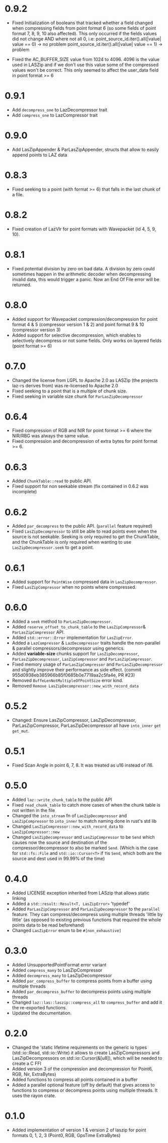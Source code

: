 # 0.9.2
 - Fixed Initialization of booleans that tracked whether a field
   changed when compressing fields from point format 6 (so some fields of 
   point format 7, 8, 9, 10 also affected). 
   This only occurred if the fields values did not change AND where not all 0,
   i.e:
      point_source_id.iter().all(|value| value == 0) -> no problem
      point_source_id.iter().all(|value| value == 1) -> problem

 - Fixed the AC_BUFFER_SIZE value from 1024 to 4096.
   4096 is the value used in LASZip and if we don't use this value
   some of the compressed values won't be correct.
   This only seemed to affect the user_data field in point format >= 6


# 0.9.1
 - Add `decompress_one` to LazDecompressor trait
 - Add `compress_one` to LazCompressor trait

# 0.9.0
- Add LasZipAppender & ParLasZipAppender, structs that allow to easily append points to 
  LAZ data

# 0.8.3
 - Fixed seeking to a point (with format >= 6) that falls in the last chunk of a file.

# 0.8.2
 - Fixed creation of LazVlr for point formats with Wavepacket
 (id 4, 5, 9, 10).

# 0.8.1
 - Fixed potential division by zero on bad data.
   A division by zero could sometimes happen in the arithmetic decoder
   when decompressing invalid data, this would trigger a panic.
   Now an End Of File error will be returned.

# 0.8.0
 - Added support for Wavepacket compression/decompression
   for point format 4 & 5 (compressor version 1 & 2) and
   point format 9 & 10 (compressor version 3)
 - Added support for selective decompression, which enables to selectively decompress or not
   some fields. Only works on layered fields (point format >= 6)

# 0.7.0
 - Changed the license from LGPL to Apache 2.0 as LASZip (the projects laz-rs derives from)
   was re-licensed to Apache 2.0
 - Fixed seeking to a point that is a multiple of chunk size.
 - Fixed seeking in variable size chunk for `ParLasZipDecompressor`

# 0.6.4
  - Fixed compression of RGB and NIR for point format >= 6 where the NIR/RBG was
    always the same value.
  - Fixed compression and decompression of extra bytes for point format >= 6.

# 0.6.3
  - Added `ChunkTable::read` to public API.
  - Fixed support for non seekable stream (fix contained in 0.6.2 was incomplete)

# 0.6.2
  - Added `par_decompress` to the public API. (`parallel` feature required)
  - Fixed `LasZipDecompressor` to still be able to read points even when the source
    is not seekable. Seeking is only required to get the ChunkTable, and the ChunkTable
    is only required when wanting to use `LasZipDecompressor.seek` to get a point.

# 0.6.1
  - Added support for `PointWise` compressed data in `LasZipDecompressor`.
  - Fixed `LasZipCompressor` when no points where compressed.

# 0.6.0
  - Added a `seek` method to `ParLasZipDecompressor`.
  - Added `reserve_offset_to_chunk_table` to the `LasZipCompressor`& `ParLasZipCompressor` API.
  - Added `std::error::Error` implementation for `LasZipError`.
  - Added a `LazCompressor` & `LazDecompressor` traits handle the non-parallel & parallel compressors/decompressor using 
    generics.
  - Added **variable-size** chunks support for `LasZipDecompressor`, `ParLasZipDecompressor`, `LasZipCompressor` and `ParLasZipCompressor`.
  - Fixed memory usage of `ParLasZipCompressor` and `ParLasZipDecompressor`
    and slightly improve their performance as side effect. (commit 955d0938eb385966b85f0685b0e7719aa2c5fa4e, PR #23)
  - Removed `BuffeLenNotMultipleOfPointSize` error kind.
  - Removed `Remove LasZipDecompressor::new_with_record_data`

# 0.5.2
  - Changed: Ensure LasZipCompressor, LasZipDecompressor, ParLasZipCompressor, ParLasZipDecompressor
    all have `into_inner` `get` `get_mut`.

# 0.5.1
  - Fixed Scan Angle in point 6, 7, 8. It was treated as u16 instead of i16.

# 0.5.0
  - Added `laz::write_chunk_table` to the public API
  - Fixed `read_chunk_table` to catch more cases of when the chunk table is not written
    in the file
  - Changed the `into_stream` fn of `LasZipDecompressor` and `LasZipCompressor` to `into_inner` to
    match naming done in rust's std lib
  - Changed `LasZipCompressor::new_with_record_data` to `LasZipCompressor::new`
  - Changed `LasZipDecompressor` and `LasZipCompressor` to be `Send` which causes now
    the source and destination of the compressor/decompressor to also be marked `Send`.
    (Which is the case for `std::fs::File` and `std::io::Cursor<T>` if `T`is `Send`, which
    both are the source and dest used in 99.99% of the time) 

# 0.4.0

 - Added LICENSE exception inherited from LASzip that allows static linking
 - Added a `std::result::Result<T, LasZipError>` 'typedef'
 - Added `ParLasZipCompressor` and `ParLasZipDecompressor` to the `parallel` feature.
   They can compress/decompress using multiple threads 'little by little' 
   (as opposed to existing previous functions that required the whole points 
   data to be read beforehand)
 - Changed `LasZipError` enum to be `#[non_exhaustive]`

# 0.3.0
 - Added UnsupportedPointFormat error variant
 - Added `compress_many` to LasZipCompressor
 - Added `decompress_many` to LasZipDecompressor
 - Added `par_compress_buffer` to compress points from a buffer using multiple threads
 - Added `par_decompress_buffer` to decompress points using multiple threads
 - Changed `laz::las::laszip::compress_all` to `compress_buffer`
  and add it the re-exported functions.
 - Updated the documentation.

# 0.2.0
 - Changed the 'static lifetime requirements on the generic io types
      (std::io::Read, std::io::Write) it allows to create LasZipCompressors
    and LasZipDecompressors on std::io::Cursor(&[u8]), which will be needed to create a C FFI
 - Added version 3 of the compression and decompression for Point6, RGB,
        Nir, ExtraBytes)
 - Added functions to compress all points contained in a buffer
 - Added a parallel optional feature (off by default) that gives
   access to functions to compress or decompress points using multiple threads.
   It uses the rayon crate. 

# 0.1.0
 - Added implementation of version 1 & version 2
        of laszip for point formats 0, 1, 2, 3 (Point0, RGB, GpsTime ExtraBytes)
